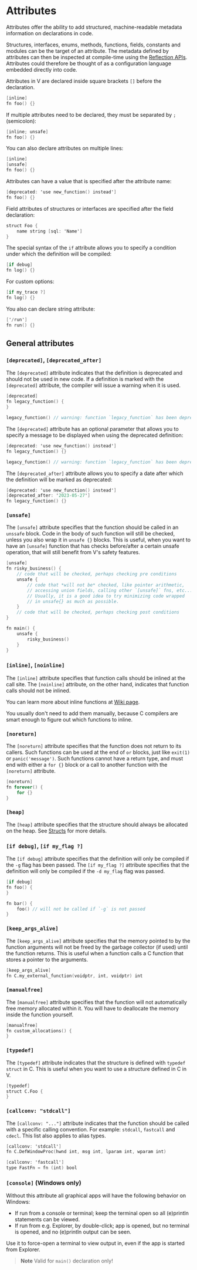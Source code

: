 # Attributes

Attributes offer the ability to add structured, machine-readable metadata information on declarations in code.

Structures, interfaces, enums, methods, functions, fields, constants and modules can be the target of an attribute.
The metadata defined by attributes can then be inspected at compile-time using the
[Reflection APIs](compile-time/reflection.md).
Attributes could therefore be thought of as a configuration language embedded directly into code.

Attributes in V are declared inside square brackets `[]` before the declaration.

```v
[inline]
fn foo() {}
```

If multiple attributes need to be declared, they must be separated by `;` (semicolon):

```v
[inline; unsafe]
fn foo() {}
```

You can also declare attributes on multiple lines:

```v nofmt
[inline]
[unsafe]
fn foo() {}
```

Attributes can have a value that is specified after the attribute name:

```v
[deprecated: 'use new_function() instead']
fn foo() {}
```

Field attributes of structures or interfaces are specified after the field declaration:

```v
struct Foo {
	name string [sql: 'Name']
}
```

The special syntax of the `if` attribute allows you to specify a condition under which the definition will be compiled:

```v
[if debug]
fn log() {}
```

For custom options:

```v
[if my_trace ?]
fn log() {}
```

You also can declare string attribute:

```v
['/run']
fn run() {}
```

## General attributes

### `[deprecated]`, `[deprecated_after]`

The `[deprecated]` attribute indicates that the definition is deprecated and should not be used in new code.
If a definition is marked with the `[deprecated]` attribute, the compiler will issue a warning when it is used.

```v
[deprecated]
fn legacy_function() {
}

legacy_function() // warning: function `legacy_function` has been deprecated
```

The `[deprecated]` attribute has an optional parameter that allows you to specify a message to be displayed when
using the deprecated definition:

```v
[deprecated: 'use new_function() instead']
fn legacy_function() {}

legacy_function() // warning: function `legacy_function` has been deprecated: use new_function() instead
```

The `[deprecated_after]` attribute allows you to specify a date after which the definition will be marked as deprecated:

```v
[deprecated: 'use new_function() instead']
[deprecated_after: '2023-05-27']
fn legacy_function() {}
```

### `[unsafe]`

The `[unsafe]` attribute specifies that the function should be called in an `unssafe` block.
Code in the body of such function will still be checked, unless you also wrap it in `unsafe {}` blocks.
This is useful, when you want to have an `[unsafe]` function that has checks before/after a certain unsafe
operation, that will still benefit from V's safety features.

```v play
[unsafe]
fn risky_business() {
    // code that will be checked, perhaps checking pre conditions
    unsafe {
        // code that *will not be* checked, like pointer arithmetic,
        // accessing union fields, calling other `[unsafe]` fns, etc...
        // Usually, it is a good idea to try minimizing code wrapped
        // in unsafe{} as much as possible.
    }
    // code that will be checked, perhaps checking post conditions
}

fn main() {
    unsafe {
        risky_business()
    }
}
```

### `[inline]`, `[noinline]`

The `[inline]` attribute specifies that function calls should be inlined at the call site.
The `[noinline]` attribute, on the other hand, indicates that function calls should not be inlined.

You can learn more about inline functions at
[Wiki page](https://en.wikipedia.org/wiki/Inline_function).

You usually don't need to add them manually, because C compilers are smart enough to figure out
which functions to inline.

### `[noreturn]`

The `[noreturn]` attribute specifies that the function does not return to its callers.
Such functions can be used at the end of `or` blocks, just like `exit(1)` or `panic('message')`.
Such functions cannot have a return type, and must end with either a `for {}` block or a call to
another function with the `[noreturn]` attribute.

```v
[noreturn]
fn forever() {
	for {}
}
```

### `[heap]`

The `[heap]` attribute specifies that the structure should always be allocated on the heap.
See [Structs](structs/main.md#always-heap-allocated-structs) for more details.

### `[if debug]`, `[if my_flag ?]`

The `[if debug]` attribute specifies that the definition will only be compiled if the `-g` flag has been passed.
The `[if my_flag ?]` attribute specifies that the definition will only be compiled if the `-d my_flag` flag was passed.

```v
[if debug]
fn foo() {
}

fn bar() {
	foo() // will not be called if `-g` is not passed
}
```

### `[keep_args_alive]`

The `[keep_args_alive]` attribute specifies that the memory pointed to by the function arguments will not be
freed by the garbage collector (if used) until the function returns.
This is useful when a function calls a C function that stores a pointer to the arguments.

```v
[keep_args_alive]
fn C.my_external_function(voidptr, int, voidptr) int
```

### `[manualfree]`

The `[manualfree]` attribute specifies that the function will not automatically free memory allocated within it.
You will have to deallocate the memory inside the function yourself.

```v
[manualfree]
fn custom_allocations() {
}
```

### `[typedef]`

The `[typedef]` attribute indicates that the structure is defined with `typedef struct` in C.
This is useful when you want to use a structure defined in C in V.

```v
[typedef]
struct C.Foo {
}
```

### `[callconv: "stdcall"]`

The `[callconv: "..."]` attribute indicates that the function should be called with a specific calling convention.
For example: `stdcall`, `fastcall` and `cdecl`.
This list also applies to alias types.

```v
[callconv: 'stdcall']
fn C.DefWindowProc(hwnd int, msg int, lparam int, wparam int)

[callconv: 'fastcall']
type FastFn = fn (int) bool
```

### `[console]` (Windows only)

Without this attribute all graphical apps will have the following behavior on Windows:

- If run from a console or terminal; keep the terminal open so all (e)println statements can be viewed.
- If run from e.g. Explorer, by double-click; app is opened, but no terminal is opened, and no (e)println output can be
  seen.

Use it to force-open a terminal to view output in, even if the app is started from Explorer.

> **Note**
> Valid for `main()` declaration only!
